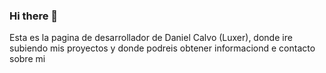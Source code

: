 ### Hi there 👋
Esta es la pagina de desarrollador de Daniel Calvo (Luxer), donde ire subiendo mis proyectos y donde podreis obtener informaciond e contacto sobre mi
<!--
**Luxer5/Luxer5** is a ✨ _special_ ✨ repository because its `README.md` (this file) appears on your GitHub profile.

Here are some ideas to get you started:

- 🔭 I’m currently working on ...
- 🌱 I’m currently learning ...
- 👯 I’m looking to collaborate on ...
- 🤔 I’m looking for help with ...
- 💬 Ask me about ...
- 📫 How to reach me: ...
- 😄 Pronouns: ...
- ⚡ Fun fact: ...
-->

